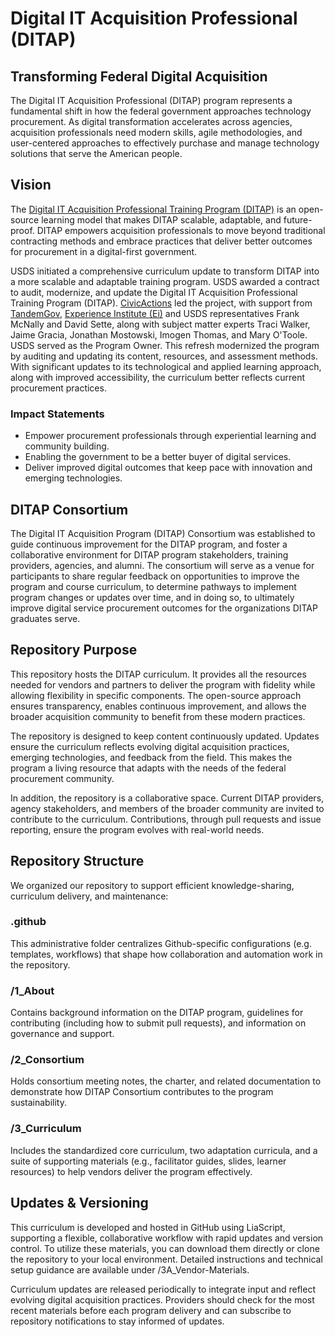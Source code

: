 # Digital IT Acquisition Professional (DITAP) 

## Transforming Federal Digital Acquisition

The Digital IT Acquisition Professional (DITAP) program represents a fundamental shift in how the federal government approaches technology procurement. As digital transformation accelerates across agencies, acquisition professionals need modern skills, agile methodologies, and user-centered approaches to effectively purchase and manage technology solutions that serve the American people.

## Vision

The [Digital IT Acquisition Professional Training Program (DITAP)](https://techfarhub.usds.gov/get-started/ditap/) is an open-source learning model that makes DITAP scalable, adaptable, and future-proof. DITAP empowers acquisition professionals to move beyond traditional contracting methods and embrace practices that deliver better outcomes for procurement in a digital-first government.

USDS initiated a comprehensive curriculum update to transform DITAP into a more scalable and adaptable training program. USDS awarded a contract to audit, modernize, and update the Digital IT Acquisition Professional Training Program (DITAP). [CivicActions](https://civicactions.com/) led the project, with support from [TandemGov](https://www.tandemgov.com), [Experience Institute (Ei)](https://expinstitute.com/) and USDS representatives Frank McNally and David Sette, along with subject matter experts Traci Walker, Jaime Gracia, Jonathan Mostowski, Imogen Thomas, and Mary O'Toole. USDS served as the Program Owner. This refresh modernized the program by auditing and updating its content, resources, and assessment methods. With significant updates to its technological and applied learning approach, along with improved accessibility, the curriculum better reflects current procurement practices. 

### Impact Statements

* Empower procurement professionals through experiential learning and community building.  
* Enabling the government to be a better buyer of digital services.  
* Deliver improved digital outcomes that keep pace with innovation and emerging technologies.

## DITAP Consortium 

The Digital IT Acquisition Program (DITAP) Consortium was established to guide continuous improvement for the DITAP program, and foster a collaborative environment for DITAP program stakeholders, training providers, agencies, and alumni. The consortium will serve as a venue for participants to share regular feedback on opportunities to improve the program and course curriculum, to determine pathways to implement program changes or updates over time, and in doing so, to ultimately improve digital service procurement outcomes for the organizations DITAP graduates serve.

## Repository Purpose

This repository hosts the DITAP curriculum. It provides all the resources needed for vendors and partners to deliver the program with fidelity while allowing flexibility in specific components. The open-source approach ensures transparency, enables continuous improvement, and allows the broader acquisition community to benefit from these modern practices.

The repository is designed to keep content continuously updated. Updates ensure the curriculum reflects evolving digital acquisition practices, emerging technologies, and feedback from the field. This makes the program a living resource that adapts with the needs of the federal procurement community.

In addition, the repository is a collaborative space. Current DITAP providers, agency stakeholders, and members of the broader community are invited to contribute to the curriculum. Contributions, through pull requests and issue reporting, ensure the program evolves with real-world needs.

## Repository Structure

We organized our repository to support efficient knowledge-sharing, curriculum delivery, and maintenance:

### .github

This administrative folder centralizes Github-specific configurations (e.g. templates, workflows) that shape how collaboration and automation work in the repository. 

### **/1\_About**

Contains background information on the DITAP program, guidelines for contributing (including how to submit pull requests), and information on governance and support. 

### **/2\_Consortium**

Holds consortium meeting notes, the charter, and related documentation to demonstrate how DITAP Consortium contributes to the program sustainability. 

### **/3\_Curriculum**

Includes the standardized core curriculum, two adaptation curricula, and a suite of supporting materials (e.g., facilitator guides, slides, learner resources) to help vendors deliver the program effectively.

## Updates & Versioning

This curriculum is developed and hosted in GitHub using LiaScript, supporting a flexible, collaborative workflow with rapid updates and version control. To utilize these materials, you can download them directly or clone the repository to your local environment. Detailed instructions and technical setup guidance are available under /3A\_Vendor-Materials.

Curriculum updates are released periodically to integrate input and reflect evolving digital acquisition practices. Providers should check for the most recent materials before each program delivery and can subscribe to repository notifications to stay informed of updates.

